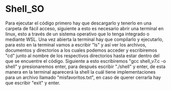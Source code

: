 # Shell_SO
Para ejecutar el código primero hay que descargarlo y tenerlo en una carpeta de fácil acceso, siguiente a esto es necesario abrir una terminal en linux, esto a través de un sistema operativo que lo tenga integrado o mediante WSL. Una vez abierta la terminal hay que compilarlo y ejecutarlo, para esto en la terminal vamos a escribir "ls" y así ver los archivos, documentos y directorios a los cuales podemos acceder y escribiremos "cd" junto al nombre de los respectivos directorios hasta estar dentro del que se encuentre el código. Siguiente a esto escribiremos "gcc shell_v7.c -o shell" y presionaremos enter, para después escribir "./shell" y enter, de esta manera en la terminal aparecerá la shell la cuál tiene implementaciones para un archivo llamado "misfavoritos.txt", en caso de querer cerrarla hay que escribir "exit" y enter.
